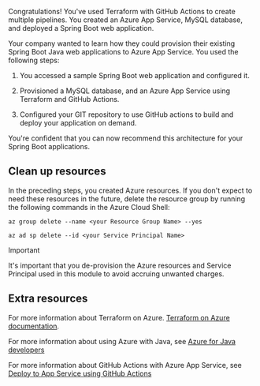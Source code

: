 Congratulations! You've used Terraform with GitHub Actions to create multiple pipelines.
You created an Azure App Service, MySQL database, and deployed a Spring Boot web application.

Your company wanted to learn how they could provision their existing Spring Boot Java web applications to Azure App Service.
You used the following steps:

1. You accessed a sample Spring Boot web application and configured it.

1. Provisioned a MySQL database, and an Azure App Service using Terraform and GitHub Actions.

1. Configured your GIT repository to use GitHub actions to build and deploy your application on demand.

You're confident that you can now recommend this architecture for your Spring Boot applications.

## Clean up resources

In the preceding steps, you created Azure resources. If you don't expect to need these resources in the future, delete the resource group by running the following commands in the Azure Cloud Shell:

```azurecli
az group delete --name <your Resource Group Name> --yes
```

```azurecli
az ad sp delete --id <your Service Principal Name>
```

> [!IMPORTANT]
> It's important that you de-provision the Azure resources and Service Principal used in this module to avoid accruing unwanted charges.

## Extra resources

For more information about Terraform on Azure. [Terraform on Azure documentation](https://docs.microsoft.com/en-us/azure/developer/terraform?WT.mc_id=java-12761-ropreddy&WT.mc_id=java-334475​​​​​​​-ropreddy).

For more information about using Azure with Java, see [Azure for Java developers](https://docs.microsoft.com/en-us/azure/developer/java?WT.mc_id=java-12761-ropreddy&WT.mc_id=java-334475​​​​​​​-ropreddy)

For more information about GitHub Actions with Azure App Service, see [Deploy to App Service using GitHub Actions](https://docs.microsoft.com/en-us/azure/app-service/deploy-github-actions?WT.mc_id=java-12761-ropreddy&WT.mc_id=java-334475​​​​​​​-ropreddy)
